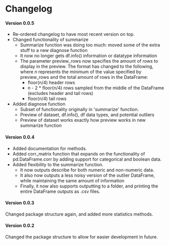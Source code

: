 # Changelog


#### Version 0.0.5

* Re-ordered changelog to have most recent version on top.
* Changed functionality of summarize
    * Summarize function was doing too much: moved some of the extra stuff to a new diagnose function
    * It now no longer gets df.info() information or datatype information
    * The parameter preview_rows now specifies the amount of rows to display in the preview. The format has changed to the following, where *n* represents the minimum of the value specified by preview_rows and the total amount of rows in the DataFrame:
        * floor(n/4) header rows
        * n - 2 * floor(n/4) rows sampled from the middle of the DataFrame (excludes header and tail rows)
        * floor(n/4) tail rows
* Added diagnose function
    * Subset of functionality originally in 'summarize' function.
    * Preview of dataset, df.info(), df data types, and potential outliers
    * Preview of dataset works exactly how preview works in new summarize function

#### Version 0.0.4
* Added documentation for methods.  
* Added corr_matrix function that expands on the functionality of pd.DataFrame.corr by adding support for categorical and boolean data.
* Added flexibility to the summarize function.
    * It now outputs describe for both numeric and non-numeric data.
    * It also now outputs a less noisy version of the outlier DataFrame, while maintaining the same amount of information
    * Finally, it now also supports outputting to a folder, and printing the entire DataFrame outputs as .csv files.

#### Version 0.0.3
Changed package structure again, and added more statistics methods.

#### Version 0.0.2
Changed the package structure to allow for easier development in future.
